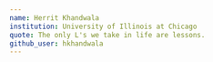 ```yaml
---
name: Herrit Khandwala
institution: University of Illinois at Chicago
quote: The only L's we take in life are lessons.
github_user: hkhandwala
---
```

